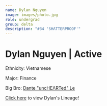 ```yaml
---
name: Dylan Nguyen
image: images/photo.jpg
role: undergrad
group: delta
description: "#34 'SHΛTTERPROOF'"
---
```



# Dylan Nguyen | Active
Ethnicity: Vietnamese

Major: Finance

Big Bro: [Dante "uncHEΛRTed" Le](26dle)

[Click here](/ujis/7tnguyen/) to view Dylan's Lineage!